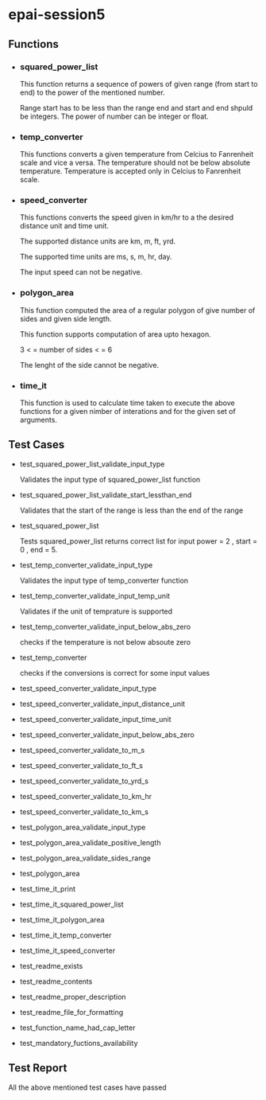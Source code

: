 # epai-session5

## Functions

- ### squared_power_list

  This function returns a sequence of powers of given range (from start to end) to the power of the mentioned number.

  Range start has to be less than the range end and start and end shpuld be integers. The power of number can be integer or float. 

- ### temp_converter

  This functions converts a given temperature from Celcius to Fanrenheit scale and vice a versa. The temperature should not be below absolute temperature. Temperature is accepted only in Celcius to Fanrenheit scale.

- ### speed_converter

  This functions converts the speed given in km/hr to a the desired distance unit and time unit.

  The supported distance units are km, m, ft, yrd.

  The supported time units are ms, s, m, hr, day.

  The input speed can not be negative. 

- ### polygon_area

  This function computed the area of a regular polygon of give number of sides and given side length.

  This function supports computation of area upto hexagon.

  3 < = number of sides < = 6

  The lenght of the side cannot be negative.

- ### time_it

  This function is used to calculate time taken to execute the above functions for a given nimber of interations and for the given set of arguments.

## Test Cases

- test_squared_power_list_validate_input_type

  Validates the input type of squared_power_list function

- test_squared_power_list_validate_start_lessthan_end

  Validates that the start of the range is less than the end of the range

- test_squared_power_list

  Tests squared_power_list returns correct list for input power = 2 , start = 0 , end = 5.  

- test_temp_converter_validate_input_type

  Validates the input type of temp_converter function

- test_temp_converter_validate_input_temp_unit

  Validates if the unit of temprature is supported

- test_temp_converter_validate_input_below_abs_zero

  checks if the temperature is not below absoute zero

- test_temp_converter

  checks if the conversions is correct for some input values

- test_speed_converter_validate_input_type

- test_speed_converter_validate_input_distance_unit

- test_speed_converter_validate_input_time_unit

- test_speed_converter_validate_input_below_abs_zero

- test_speed_converter_validate_to_m_s

- test_speed_converter_validate_to_ft_s

- test_speed_converter_validate_to_yrd_s

- test_speed_converter_validate_to_km_hr

- test_speed_converter_validate_to_km_s

- test_polygon_area_validate_input_type

- test_polygon_area_validate_positive_length

- test_polygon_area_validate_sides_range

- test_polygon_area

- test_time_it_print

- test_time_it_squared_power_list

- test_time_it_polygon_area

- test_time_it_temp_converter

- test_time_it_speed_converter

- test_readme_exists

- test_readme_contents

- test_readme_proper_description

- test_readme_file_for_formatting

- test_function_name_had_cap_letter

- test_mandatory_fuctions_availability

## Test Report

All the above mentioned test cases have passed